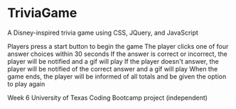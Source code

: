 # TriviaGame

A Disney-inspired trivia game using CSS, JQuery, and JavaScript

Players press a start button to begin the game
The player clicks one of four answer choices within 30 seconds
If the answer is correct or incorrect, the player will be notified and a gif will play
If the player doesn't answer, the player will be notified of the correct answer and a gif will play
When the game ends, the player will be informed of all totals and be given the option to play again

Week 6 University of Texas Coding Bootcamp project (independent)